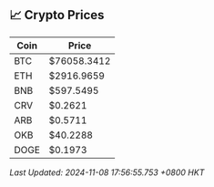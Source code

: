 ## 📈 Crypto Prices

| Coin | Price |
| ---- | ----- |
| BTC | $76058.3412 |
| ETH | $2916.9659 |
| BNB | $597.5495 |
| CRV | $0.2621 |
| ARB | $0.5711 |
| OKB | $40.2288 |
| DOGE | $0.1973 |

_Last Updated: 2024-11-08 17:56:55.753 +0800 HKT_